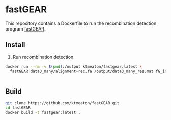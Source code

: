# fastGEAR

This repository contains a Dockerfile to run the recombination detection program [fastGEAR](https://users.ics.aalto.fi/pemartti/fastGEAR/).

## Install

1. Run recombination detection.

```bash
docker run --rm -v $(pwd):/output ktmeaton/fastgear:latest \
  fastGEAR data3_many/alignment-rec.fa /output/data3_many_res.mat fG_input_specs.txt
```

```bash
```

## Build

```bash
git clone https://github.com/ktmeaton/fastGEAR.git
cd fastGEAR
docker build -t fastgear:latest .
```
